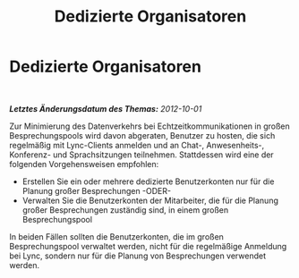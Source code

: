 ﻿---
title: Dedizierte Organisatoren
TOCTitle: Dedizierte Organisatoren
ms:assetid: 2f99049a-ac9a-43e3-a46d-5122b597420f
ms:mtpsurl: https://technet.microsoft.com/de-de/library/JJ204775(v=OCS.15)
ms:contentKeyID: 49293563
ms.date: 05/19/2016
mtps_version: v=OCS.15
ms.translationtype: HT
---

# Dedizierte Organisatoren

 

_**Letztes Änderungsdatum des Themas:** 2012-10-01_

Zur Minimierung des Datenverkehrs bei Echtzeitkommunikationen in großen Besprechungspools wird davon abgeraten, Benutzer zu hosten, die sich regelmäßig mit Lync-Clients anmelden und an Chat-, Anwesenheits-, Konferenz- und Sprachsitzungen teilnehmen. Stattdessen wird eine der folgenden Vorgehensweisen empfohlen:

  - Erstellen Sie ein oder mehrere dedizierte Benutzerkonten nur für die Planung großer Besprechungen -ODER- 
  - Verwalten Sie die Benutzerkonten der Mitarbeiter, die für die Planung großer Besprechungen zuständig sind, in einem großen Besprechungspool

In beiden Fällen sollten die Benutzerkonten, die im großen Besprechungspool verwaltet werden, nicht für die regelmäßige Anmeldung bei Lync, sondern nur für die Planung von Besprechungen verwendet werden.

